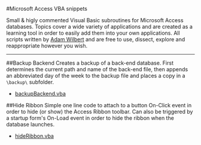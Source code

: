 #Microsoft Access VBA snippets

Small & higly commented Visual Basic subroutines for Microsoft Access databases. Topics cover a wide variety of applications and are created as a learning tool in order to easily add them into your own applications.
All scripts written by [Adam Wilbert](http://adamwilbert.com) and are free to use, dissect, explore and reappropriate however you wish.
***

##Backup Backend
Creates a backup of a back-end database. First determines the current path and name of the back-end file, then appends an abbreviated day of the week to the backup file and places a copy in a `\backup\` subfolder.
* [backupBackend.vba](backupBackend.vba)

##Hide Ribbon
Simple one line code to attach to a button On-Click event in order to hide (or show) the Access Ribbon toolbar. Can also be triggered by a startup form's On-Load event in order to hide the ribbon when the database launches.
* [hideRibbon.vba](hideRibbon.vba)
